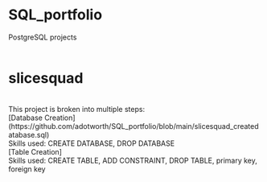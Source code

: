 # SQL_portfolio
PostgreSQL projects
<br>
<br>
# slicesquad
<br>
This project is broken into multiple steps:
<br>
[Database Creation](https://github.com/adotworth/SQL_portfolio/blob/main/slicesquad_createdatabase.sql) 
<br>
Skills used: CREATE DATABASE, DROP DATABASE
<br>
[Table Creation]
<br>
Skills used: CREATE TABLE, ADD CONSTRAINT, DROP TABLE, primary key, foreign key
